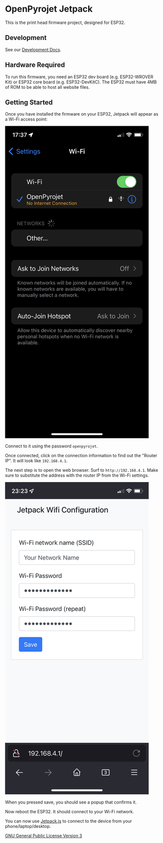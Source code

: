 # OpenPyrojet Jetpack

This is the print head firmware project, designed for ESP32.

## Development

See our [Development Docs](docs/development.md).

## Hardware Required

To run this firmware, you need an ESP32 dev board (e.g. ESP32-WROVER Kit) or ESP32 core board (e.g. ESP32-DevKitC).
The ESP32 must have 4MB of ROM to be able to host all website files.

## Getting Started

Once you have installed the firmware on your ESP32, Jetpack will appear as a Wi-Fi access point:

![wifi access points on iOS](docs/images/wifi-ap-list.png)

Connect to it using the password `openpyrojet`.

Once connected, click on the connection information to find out the "Router IP". It will look like `192.168.4.1`.

The next step is to open the web browser. Surf to `http://192.168.4.1`.
Make sure to substitute the address with the router IP from the Wi-Fi settings.

![wifi access points on iOS](docs/images/wifi-ap-form.png)

When you pressed save, you should see a popup that confirms it.

Now reboot the ESP32. It should connect to your Wi-Fi network.

You can now use [Jetpack.js](https://github.com/Sindry-Manufacturing/OpenPyrojet-Jetpack.js) to connect to the device from your phone/laptop/desktop.

[GNU General Public License Version 3](LICENSE.md)

